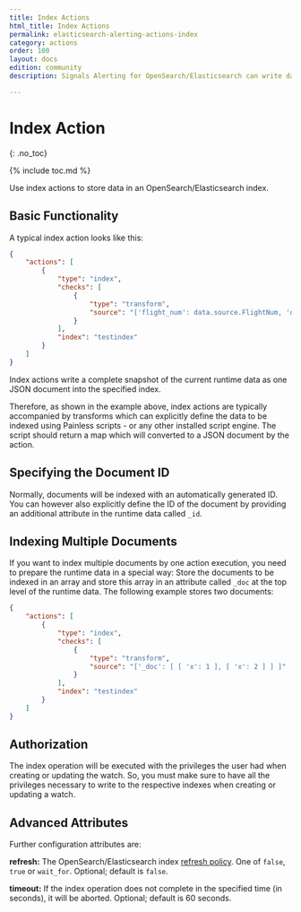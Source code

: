 ```yaml
---
title: Index Actions
html_title: Index Actions
permalink: elasticsearch-alerting-actions-index
category: actions
order: 100
layout: docs
edition: community
description: Signals Alerting for OpenSearch/Elasticsearch can write data back to an OpenSearch/Elasticsearch  index if a watch is executed.

---
```


<!--- Copyright 2020 floragunn GmbH -->

# Index Action
{: .no_toc}

{% include toc.md %}

Use index actions to store data in an OpenSearch/Elasticsearch index.

## Basic Functionality

A typical index action looks like this:

```json
{
	"actions": [
		{
			"type": "index",
			"checks": [
				{
					"type": "transform",
					"source": "['flight_num': data.source.FlightNum, 'dest': data.source.DestAirportID]"
				}
			],
			"index": "testindex"
		}
	]
}
```

Index actions write a complete snapshot of the current runtime data as one JSON document into the specified index.

Therefore, as shown in the example above, index actions are typically accompanied by transforms which can explicitly define the data to be indexed using Painless scripts - or any other installed script engine. The script should return a map which will converted to a JSON document by the action.

## Specifying the Document ID

Normally, documents will be indexed with an automatically generated ID. You can however also explicitly define the ID of the document by providing an additional attribute in the runtime data called `_id`.

## Indexing Multiple Documents

If you want to index multiple documents by one action execution, you need to prepare the runtime data in a special way: Store the documents to be indexed in an array and store this array in an attribute called `_doc` at the top level of the runtime data. The following example stores two documents:

```json
{
	"actions": [
		{
			"type": "index",
			"checks": [
				{
					"type": "transform",
					"source": "['_doc': [ [ 'x': 1 ], [ 'x': 2 ] ] ]"
				}
			],
			"index": "testindex"
		}
	]
}
```

## Authorization

The index operation will be executed with the privileges the user had when creating or updating the watch. So, you must make sure to have all the privileges necessary to write to the respective indexes when creating or updating a watch.

## Advanced Attributes

Further configuration attributes are:


**refresh:** The OpenSearch/Elasticsearch index [refresh policy](https://www.elastic.co/guide/en/elasticsearch/reference/current/docs-refresh.html). One of `false`, `true` or `wait_for`. Optional; default is `false`.

**timeout:** If the index operation does not complete in the specified time (in seconds), it will be aborted. Optional; default is 60 seconds.
